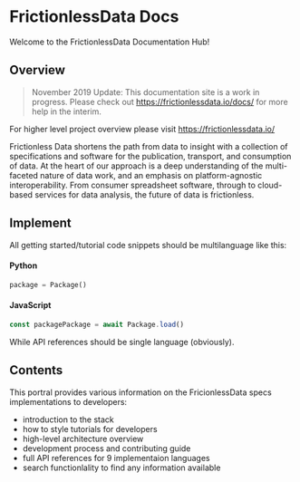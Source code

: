 # FrictionlessData Docs

Welcome to the FrictionlessData Documentation Hub!

## Overview


> November 2019 Update: This documentation site is a work in progress. Please check out https://frictionlessdata.io/docs/ for more help in the interim.

For higher level project overview please visit https://frictionlessdata.io/

Frictionless Data shortens the path from data to insight with a collection of specifications and software for the publication, transport, and consumption of data. At the heart of our approach is a deep understanding of the multi-faceted nature of data work, and an emphasis on platform-agnostic interoperability. From consumer spreadsheet software, through to cloud-based services for data analysis, the future of data is frictionless.


## Implement

All getting started/tutorial code snippets should be multilanguage like this:

<!-- tabs:start -->
#### **Python**

```python
package = Package()
```
#### **JavaScript**

```javascript
const packagePackage = await Package.load()
```
<!-- tabs:end -->

While API references should be single language (obviously).

## Contents

This portral provides various information on the FricionlessData specs implementations to developers:

- introduction to the stack
- how to style tutorials for developers
- high-level architecture overview
- development process and contributing guide
- full API references for 9 implementaion languages
- search functionlality to find any information available
